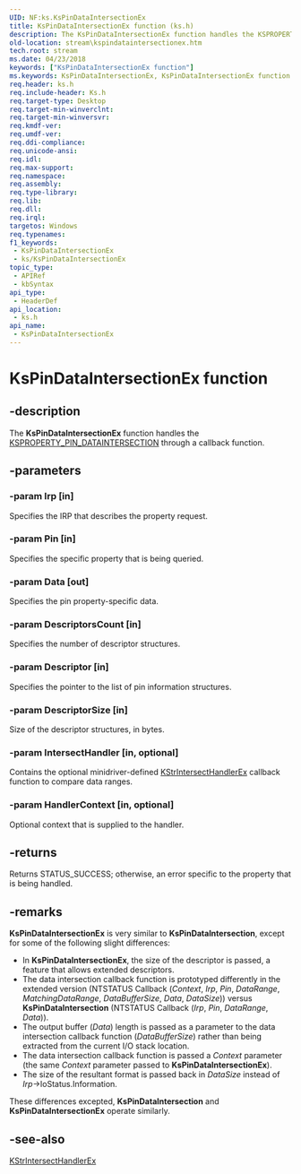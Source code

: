 ```yaml
---
UID: NF:ks.KsPinDataIntersectionEx
title: KsPinDataIntersectionEx function (ks.h)
description: The KsPinDataIntersectionEx function handles the KSPROPERTY_PIN_DATAINTERSECTION through a callback function.
old-location: stream\kspindataintersectionex.htm
tech.root: stream
ms.date: 04/23/2018
keywords: ["KsPinDataIntersectionEx function"]
ms.keywords: KsPinDataIntersectionEx, KsPinDataIntersectionEx function [Streaming Media Devices], ks/KsPinDataIntersectionEx, ksfunc_22cbace6-b96b-44d7-9c30-24580f37dd58.xml, stream.kspindataintersectionex
req.header: ks.h
req.include-header: Ks.h
req.target-type: Desktop
req.target-min-winverclnt: 
req.target-min-winversvr: 
req.kmdf-ver: 
req.umdf-ver: 
req.ddi-compliance: 
req.unicode-ansi: 
req.idl: 
req.max-support: 
req.namespace: 
req.assembly: 
req.type-library: 
req.lib: 
req.dll: 
req.irql: 
targetos: Windows
req.typenames: 
f1_keywords:
 - KsPinDataIntersectionEx
 - ks/KsPinDataIntersectionEx
topic_type:
 - APIRef
 - kbSyntax
api_type:
 - HeaderDef
api_location:
 - ks.h
api_name:
 - KsPinDataIntersectionEx
---
```


# KsPinDataIntersectionEx function


## -description

The <b>KsPinDataIntersectionEx</b> function handles the <a href="/windows-hardware/drivers/stream/ksproperty-pin-dataintersection">KSPROPERTY_PIN_DATAINTERSECTION</a> through a callback function.

## -parameters

### -param Irp [in]


Specifies the IRP that describes the property request.

### -param Pin [in]


Specifies the specific property that is being queried.

### -param Data [out]


Specifies the pin property-specific data.

### -param DescriptorsCount [in]


Specifies the number of descriptor structures.

### -param Descriptor [in]


Specifies the pointer to the list of pin information structures.

### -param DescriptorSize [in]


Size of the descriptor structures, in bytes.

### -param IntersectHandler [in, optional]


Contains the optional minidriver-defined <a href="/previous-versions/windows/hardware/drivers/ff567185(v=vs.85)">KStrIntersectHandlerEx</a> callback function to compare data ranges.

### -param HandlerContext [in, optional]


Optional context that is supplied to the handler.

## -returns

Returns STATUS_SUCCESS; otherwise, an error specific to the property that is being handled.

## -remarks

<b>KsPinDataIntersectionEx</b> is very similar to <b>KsPinDataIntersection</b>, except for some of the following slight differences:

<ul>
<li>
In <b>KsPinDataIntersectionEx</b>, the size of the descriptor is passed, a feature that allows extended descriptors.

</li>
<li>
The data intersection callback function is prototyped differently in the extended version (NTSTATUS Callback (<i>Context</i>, <i>Irp</i>, <i>Pin</i>, <i>DataRange</i>, <i>MatchingDataRange</i>, <i>DataBufferSize</i>, <i>Data</i>, <i>DataSize</i>)) versus <b>KsPinDataIntersection</b> (NTSTATUS Callback (<i>Irp</i>, <i>Pin</i>, <i>DataRange</i>, <i>Data</i>)).

</li>
<li>
The output buffer (<i>Data</i>) length is passed as a parameter to the data intersection callback function (<i>DataBufferSize</i>) rather than being extracted from the current I/O stack location.

</li>
<li>
The data intersection callback function is passed a <i>Context</i> parameter (the same <i>Context</i> parameter passed to <b>KsPinDataIntersectionEx</b>).

</li>
<li>
The size of the resultant format is passed back in <i>DataSize</i> instead of <i>Irp</i>->IoStatus.Information.

</li>
</ul>
These differences excepted, <b>KsPinDataIntersection</b> and <b>KsPinDataIntersectionEx</b> operate similarly.

## -see-also

<a href="/previous-versions/windows/hardware/drivers/ff567185(v=vs.85)">KStrIntersectHandlerEx</a>
